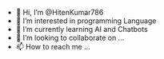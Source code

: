 - 👋 Hi, I’m @HitenKumar786
- 👀 I’m interested in programming Language
- 🌱 I’m currently learning AI and Chatbots
- 💞️ I’m looking to collaborate on ...
- 📫 How to reach me ...

<!---
HitenKumar786/HitenKumar786 is a ✨ special ✨ repository because its `README.md` (this file) appears on your GitHub profile.
You can click the Preview link to take a look at your changes.
--->
